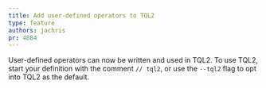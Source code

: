 ```yaml
---
title: Add user-defined operators to TQL2
type: feature
authors: jachris
pr: 4884
---
```


User-defined operators can now be written and used in TQL2. To use TQL2, start
your definition with the comment `// tql2`, or use the `--tql2` flag to opt into
TQL2 as the default.

